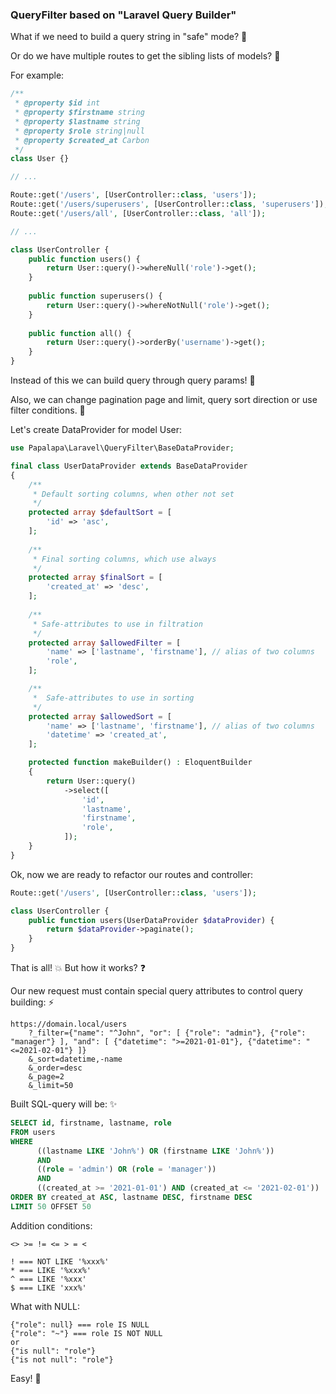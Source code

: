 ### QueryFilter based on "Laravel Query Builder"

What if we need to build a query string in "safe" mode? 🤔

Or do we have multiple routes to get the sibling lists of models? 🙇

For example: 

```php
/**
 * @property $id int
 * @property $firstname string
 * @property $lastname string
 * @property $role string|null
 * @property $created_at Carbon
 */
class User {}

// ...

Route::get('/users', [UserController::class, 'users']);
Route::get('/users/superusers', [UserController::class, 'superusers']);
Route::get('/users/all', [UserController::class, 'all']);

// ...

class UserController {
    public function users() {
        return User::query()->whereNull('role')->get();
    }
    
    public function superusers() {
        return User::query()->whereNotNull('role')->get();
    }
    
    public function all() {
        return User::query()->orderBy('username')->get();
    }
}
```

Instead of this we can build query through query params! 🙋 

Also, we can change pagination page and limit, query sort direction or use filter conditions. 🧐 

Let's create DataProvider for model User:

```php
use Papalapa\Laravel\QueryFilter\BaseDataProvider;

final class UserDataProvider extends BaseDataProvider
{
    /**
     * Default sorting columns, when other not set 
     */
    protected array $defaultSort = [
        'id' => 'asc',
    ];
    
    /**
     * Final sorting columns, which use always 
     */
    protected array $finalSort = [
        'created_at' => 'desc',
    ];
    
    /**
     * Safe-attributes to use in filtration 
     */
    protected array $allowedFilter = [
        'name' => ['lastname', 'firstname'], // alias of two columns
        'role',
    ];

    /**
     *  Safe-attributes to use in sorting
     */
    protected array $allowedSort = [
        'name' => ['lastname', 'firstname'], // alias of two columns
        'datetime' => 'created_at',
    ];

    protected function makeBuilder() : EloquentBuilder
    {
        return User::query()
            ->select([
                'id',
                'lastname',
                'firstname',                
                'role',
            ]);
    }
}
```

Ok, now we are ready to refactor our routes and controller:

```php
Route::get('/users', [UserController::class, 'users']);

class UserController {
    public function users(UserDataProvider $dataProvider) {
        return $dataProvider->paginate();
    }
}
```

That is all! 💥 But how it works? ❓

Our new request must contain special query attributes to control query building: ⚡

```
https://domain.local/users
    ?_filter={"name": "^John", "or": [ {"role": "admin"}, {"role": "manager"} ], "and": [ {"datetime": ">=2021-01-01"}, {"datetime": "<=2021-02-01"} ]}
    &_sort=datetime,-name
    &_order=desc
    &_page=2
    &_limit=50
```

Built SQL-query will be: ✨

```sql
SELECT id, firstname, lastname, role
FROM users
WHERE
      ((lastname LIKE 'John%') OR (firstname LIKE 'John%'))
      AND
      ((role = 'admin') OR (role = 'manager'))
      AND
      ((created_at >= '2021-01-01') AND (created_at <= '2021-02-01'))
ORDER BY created_at ASC, lastname DESC, firstname DESC 
LIMIT 50 OFFSET 50
```

Addition conditions:

```
<> >= != <= > = <

! === NOT LIKE '%xxx%'
* === LIKE '%xxx%'
^ === LIKE '%xxx'
$ === LIKE 'xxx%'
```

What with NULL:

```
{"role": null} === role IS NULL
{"role": "~"} === role IS NOT NULL
or
{"is null": "role"}
{"is not null": "role"}

```

Easy! 🙂

